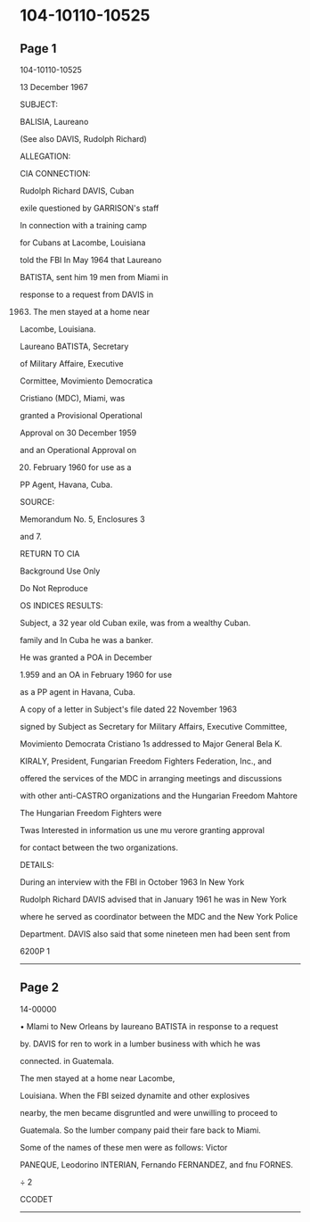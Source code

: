 # 104-10110-10525

## Page 1

104-10110-10525

13 December 1967

SUBJECT:

BALISIA, Laureano

(See also DAVIS, Rudolph Richard)

ALLEGATION:

CIA CONNECTION:

Rudolph Richard DAVIS, Cuban

exile questioned by GARRISON's staff

In connection with a training camp

for Cubans at Lacombe, Louisiana

told the FBI In May 1964 that Laureano

BATISTA, sent him 19 men from Miami in

response to a request from DAVIS in

1963. The men stayed at a home near

Lacombe, Louisiana.

Laureano BATISTA, Secretary

of Military Affaire, Executive

Cormittee, Movimiento Democratica

Cristiano (MDC), Miami, was

granted a Provisional Operational

Approval on 30 December 1959

and an Operational Approval on

20. February 1960 for use as a

PP Agent, Havana, Cuba.

SOURCE:

Memorandum No. 5, Enclosures 3

and 7.

RETURN TO CIA

Background Use Only

Do Not Reproduce

OS INDICES RESULTS:

Subject, a 32 year old Cuban exile, was from a wealthy Cuban.

family and In Cuba he was a banker.

He was granted a POA in December

1.959 and an OA in February 1960 for use

as a PP agent in Havana, Cuba.

A copy of a letter in Subject's file dated 22 November 1963

signed by Subject as Secretary for Military Affairs, Executive Committee,

Movimiento Democrata Cristiano 1s addressed to Major General Bela K.

KIRALY, President, Fungarian Freedom Fighters Federation, Inc., and

offered the services of the MDC in arranging meetings and discussions

with other anti-CASTRO organizations and the Hungarian Freedom Mahtore

The Hungarian Freedom Fighters were

Twas Interested in information us une mu verore granting approval

for contact between the two organizations.

DETAILS:

During an interview with the FBI in October 1963 In New York

Rudolph Richard DAVIS advised that in January 1961 he was in New York

where he served as coordinator between the MDC and the New York Police

Department. DAVIS also said that some nineteen men had been sent from

6200P 1

---

## Page 2

14-00000

• Mlami to New Orleans by Iaureano BATISTA in response to a request

by. DAVIS for ren to work in a lumber business with which he was

connected. in Guatemala.

The men stayed at a home near Lacombe,

Louisiana. When the FBI seized dynamite and other explosives

nearby, the men became disgruntled and were unwilling to proceed to

Guatemala. So the lumber company paid their fare back to Miami.

Some of the names of these men were as follows: Victor

PANEQUE, Leodorino INTERIAN, Fernando FERNANDEZ, and fnu FORNES.

÷ 2

CCODET

---

